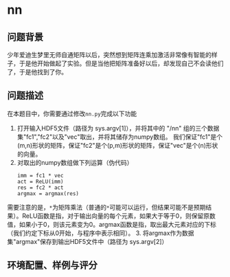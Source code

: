 # nn

## 问题背景

少年爱迪生梦里无师自通矩阵以后，突然想到矩阵连乘加激活非常像有智能的样子，于是他开始做起了实验。但是当他把矩阵准备好以后，却发现自己不会读他们了，于是他找到了你。

## 问题描述

在本题目中，你需要通过修改`nn.py`完成以下功能

1. 打开输入HDF5文件（路径为 sys.argv[1]），并将其中的 "/nn" 组的三个数据集"fc1","fc2"以及"vec"取出，并将其储存为numpy数组。
我们保证"fc1"是个(m,n)形状的矩阵，保证"fc2"是个(p,m)形状的矩阵，保证"vec"是个(n)形状的向量。
2. 对取出的numpy数组做下列运算（伪代码）
    ```
    imm = fc1 * vec
    act = ReLU(imm)
    res = fc2 * act
    argmax = argmax(res)
    ```
需要注意的是，`*`为矩阵乘法（普通的`*`可能可以运行，但结果可能不是预期结果）。ReLU函数是指，对于输出向量的每个元素，如果大于等于0，则保留原数值，如果小于0，则该元素变为0。argmax函数是指，取出最大元素对应的下标（我们约定下标从0开始，与程序中表示相同）。
3. 将argmax作为数据集"argmax"保存到输出HDF5文件中（路径为 sys.argv[2]）


## 环境配置、样例与评分

